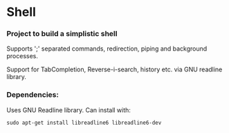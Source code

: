 # Shell

### Project to build a simplistic shell

Supports ';' separated commands, redirection, piping and background processes.

Support for TabCompletion, Reverse-i-search, history etc. via GNU readline library.

### Dependencies:

Uses GNU Readline library. 
Can install with:
```
sudo apt-get install libreadline6 libreadline6-dev
```
